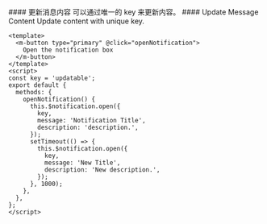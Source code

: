 <cn>
#### 更新消息内容
可以通过唯一的 key 来更新内容。
</cn>

<us>
#### Update Message Content
Update content with unique key.
</us>

```vue
<template>
  <m-button type="primary" @click="openNotification">
    Open the notification box
  </m-button>
</template>
<script>
const key = 'updatable';
export default {
  methods: {
    openNotification() {
      this.$notification.open({
        key,
        message: 'Notification Title',
        description: 'description.',
      });
      setTimeout(() => {
        this.$notification.open({
          key,
          message: 'New Title',
          description: 'New description.',
        });
      }, 1000);
    },
  },
};
</script>
```
